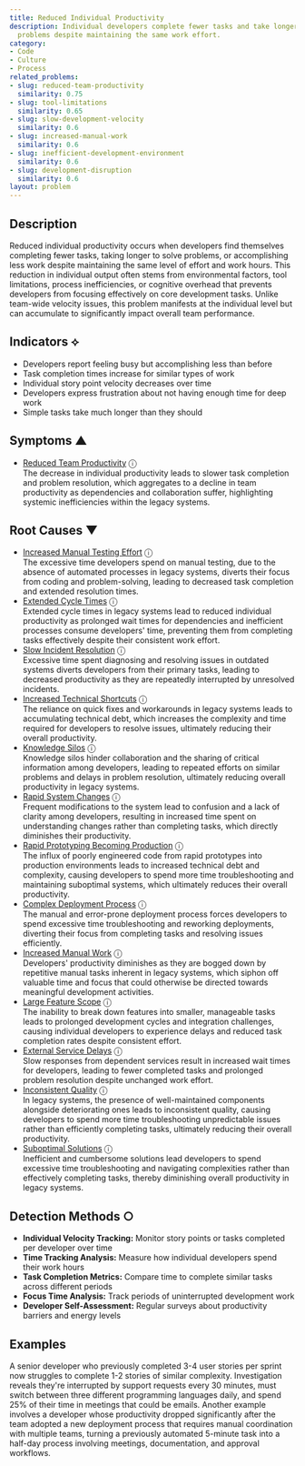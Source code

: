 ```yaml
---
title: Reduced Individual Productivity
description: Individual developers complete fewer tasks and take longer to resolve
  problems despite maintaining the same work effort.
category:
- Code
- Culture
- Process
related_problems:
- slug: reduced-team-productivity
  similarity: 0.75
- slug: tool-limitations
  similarity: 0.65
- slug: slow-development-velocity
  similarity: 0.6
- slug: increased-manual-work
  similarity: 0.6
- slug: inefficient-development-environment
  similarity: 0.6
- slug: development-disruption
  similarity: 0.6
layout: problem
---
```


## Description

Reduced individual productivity occurs when developers find themselves completing fewer tasks, taking longer to solve problems, or accomplishing less work despite maintaining the same level of effort and work hours. This reduction in individual output often stems from environmental factors, tool limitations, process inefficiencies, or cognitive overhead that prevents developers from focusing effectively on core development tasks. Unlike team-wide velocity issues, this problem manifests at the individual level but can accumulate to significantly impact overall team performance.

## Indicators ⟡

- Developers report feeling busy but accomplishing less than before
- Task completion times increase for similar types of work
- Individual story point velocity decreases over time
- Developers express frustration about not having enough time for deep work
- Simple tasks take much longer than they should

## Symptoms ▲
- [Reduced Team Productivity](reduced-team-productivity.md) <span class="info-tooltip" title="Confidence: 0.381, Strength: 0.761">ⓘ</span>
<br/>  The decrease in individual productivity leads to slower task completion and problem resolution, which aggregates to a decline in team productivity as dependencies and collaboration suffer, highlighting systemic inefficiencies within the legacy systems.

## Root Causes ▼
- [Increased Manual Testing Effort](increased-manual-testing-effort.md) <span class="info-tooltip" title="Confidence: 0.589, Strength: 0.875">ⓘ</span>
<br/>  The excessive time developers spend on manual testing, due to the absence of automated processes in legacy systems, diverts their focus from coding and problem-solving, leading to decreased task completion and extended resolution times.
- [Extended Cycle Times](extended-cycle-times.md) <span class="info-tooltip" title="Confidence: 0.454, Strength: 0.828">ⓘ</span>
<br/>  Extended cycle times in legacy systems lead to reduced individual productivity as prolonged wait times for dependencies and inefficient processes consume developers' time, preventing them from completing tasks effectively despite their consistent work effort.
- [Slow Incident Resolution](slow-incident-resolution.md) <span class="info-tooltip" title="Confidence: 0.405, Strength: 0.774">ⓘ</span>
<br/>  Excessive time spent diagnosing and resolving issues in outdated systems diverts developers from their primary tasks, leading to decreased productivity as they are repeatedly interrupted by unresolved incidents.
- [Increased Technical Shortcuts](increased-technical-shortcuts.md) <span class="info-tooltip" title="Confidence: 0.383, Strength: 0.643">ⓘ</span>
<br/>  The reliance on quick fixes and workarounds in legacy systems leads to accumulating technical debt, which increases the complexity and time required for developers to resolve issues, ultimately reducing their overall productivity.
- [Knowledge Silos](knowledge-silos.md) <span class="info-tooltip" title="Confidence: 0.380, Strength: 0.640">ⓘ</span>
<br/>  Knowledge silos hinder collaboration and the sharing of critical information among developers, leading to repeated efforts on similar problems and delays in problem resolution, ultimately reducing overall productivity in legacy systems.
- [Rapid System Changes](rapid-system-changes.md) <span class="info-tooltip" title="Confidence: 0.376, Strength: 0.655">ⓘ</span>
<br/>  Frequent modifications to the system lead to confusion and a lack of clarity among developers, resulting in increased time spent on understanding changes rather than completing tasks, which directly diminishes their productivity.
- [Rapid Prototyping Becoming Production](rapid-prototyping-becoming-production.md) <span class="info-tooltip" title="Confidence: 0.356, Strength: 0.675">ⓘ</span>
<br/>  The influx of poorly engineered code from rapid prototypes into production environments leads to increased technical debt and complexity, causing developers to spend more time troubleshooting and maintaining suboptimal systems, which ultimately reduces their overall productivity.
- [Complex Deployment Process](complex-deployment-process.md) <span class="info-tooltip" title="Confidence: 0.355, Strength: 0.761">ⓘ</span>
<br/>  The manual and error-prone deployment process forces developers to spend excessive time troubleshooting and reworking deployments, diverting their focus from completing tasks and resolving issues efficiently.
- [Increased Manual Work](increased-manual-work.md) <span class="info-tooltip" title="Confidence: 0.345, Strength: 0.723">ⓘ</span>
<br/>  Developers' productivity diminishes as they are bogged down by repetitive manual tasks inherent in legacy systems, which siphon off valuable time and focus that could otherwise be directed towards meaningful development activities.
- [Large Feature Scope](large-feature-scope.md) <span class="info-tooltip" title="Confidence: 0.331, Strength: 0.680">ⓘ</span>
<br/>  The inability to break down features into smaller, manageable tasks leads to prolonged development cycles and integration challenges, causing individual developers to experience delays and reduced task completion rates despite consistent effort.
- [External Service Delays](external-service-delays.md) <span class="info-tooltip" title="Confidence: 0.327, Strength: 0.887">ⓘ</span>
<br/>  Slow responses from dependent services result in increased wait times for developers, leading to fewer completed tasks and prolonged problem resolution despite unchanged work effort.
- [Inconsistent Quality](inconsistent-quality.md) <span class="info-tooltip" title="Confidence: 0.308, Strength: 0.582">ⓘ</span>
<br/>  In legacy systems, the presence of well-maintained components alongside deteriorating ones leads to inconsistent quality, causing developers to spend more time troubleshooting unpredictable issues rather than efficiently completing tasks, ultimately reducing their overall productivity.
- [Suboptimal Solutions](suboptimal-solutions.md) <span class="info-tooltip" title="Confidence: 0.305, Strength: 0.660">ⓘ</span>
<br/>  Inefficient and cumbersome solutions lead developers to spend excessive time troubleshooting and navigating complexities rather than effectively completing tasks, thereby diminishing overall productivity in legacy systems.

## Detection Methods ○

- **Individual Velocity Tracking:** Monitor story points or tasks completed per developer over time
- **Time Tracking Analysis:** Measure how individual developers spend their work hours
- **Task Completion Metrics:** Compare time to complete similar tasks across different periods
- **Focus Time Analysis:** Track periods of uninterrupted development work
- **Developer Self-Assessment:** Regular surveys about productivity barriers and energy levels

## Examples

A senior developer who previously completed 3-4 user stories per sprint now struggles to complete 1-2 stories of similar complexity. Investigation reveals they're interrupted by support requests every 30 minutes, must switch between three different programming languages daily, and spend 25% of their time in meetings that could be emails. Another example involves a developer whose productivity dropped significantly after the team adopted a new deployment process that requires manual coordination with multiple teams, turning a previously automated 5-minute task into a half-day process involving meetings, documentation, and approval workflows.
